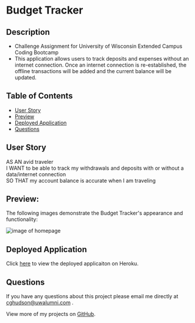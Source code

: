 # Budget Tracker

## Description

- Challenge Assignment for University of Wisconsin Extended Campus Coding Bootcamp
- This application allows users to track deposits and expenses without an internet connection. Once an internet connection is re-established, the offline transactions will be added and the current balance will be updated.

## Table of Contents

- [User Story](#user-story)
- [Preview](#preview)
- [Deployed Application](#deployed-application)
- [Questions](#questions)

## User Story

AS AN avid traveler
<br />
I WANT to be able to track my withdrawals and deposits with or without a data/internet connection
<br />
SO THAT my account balance is accurate when I am traveling 

## Preview:

The following images demonstrate the Budget Tracker's appearance and functionality:

![image of homepage](./assets/images/preview.jpg)

## Deployed Application

Click [here](https://pacific-dusk-73335.herokuapp.com/) to view the deployed applicaiton on Heroku.

## Questions

If you have any questions about this project please email me directly at [cghudson@uwalumni.com](mailto:cghudson@uwalumni.com) .

View more of my projects on [GitHub](https://github.com/cghudson).
